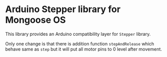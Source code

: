 # Arduino Stepper library for Mongoose OS

This library provides an Arduino compatibility layer for `Stepper` library.

Only one change is that there is addition function `stepAndRelease` which behave same as `step` but it will put all motor pins to 0 level after movement.
